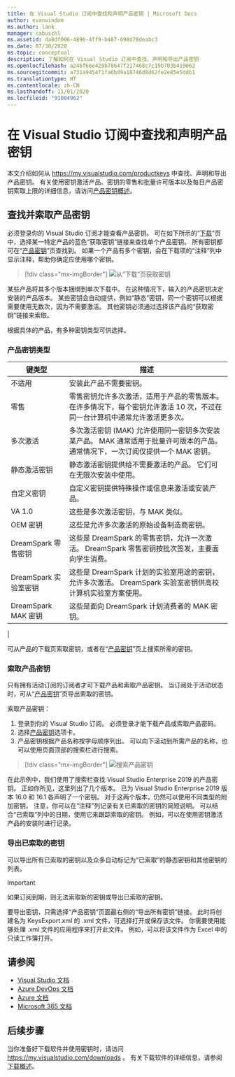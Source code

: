 ```yaml
---
title: 在 Visual Studio 订阅中查找和声明产品密钥 | Microsoft Docs
author: evanwindom
ms.author: lank
manager: cabuschl
ms.assetid: da8df006-4896-4ff9-b487-698d78deabc3
ms.date: 07/30/2020
ms.topic: conceptual
description: 了解如何在 Visual Studio 订阅中查找、声明和导出产品密钥
ms.openlocfilehash: a246f66e429b78647f217468c7c19b703b419062
ms.sourcegitcommit: a731a9454f1fa6bd9a18746d8d62fe2e85e5ddb1
ms.translationtype: HT
ms.contentlocale: zh-CN
ms.lasthandoff: 11/01/2020
ms.locfileid: "91004962"
---
```

# <a name="finding-and-claiming-product-keys-in-visual-studio-subscriptions"></a>在 Visual Studio 订阅中查找和声明产品密钥
本文介绍如何从 https://my.visualstudio.com/productkeys 中查找、声明和导出产品密钥。  有关使用密钥激活产品、密钥的零售和批量许可版本以及每日产品密钥索取上限的详细信息，请访问[产品密钥概述](product-keys.md)。

## <a name="locating-and-claiming-product-keys"></a>查找并索取产品密钥
必须登录你的 Visual Studio 订阅才能查看产品密钥。 可在如下所示的“[下载](https://my.visualstudio.com/downloads)”页中，选择某一特定产品的蓝色“获取密钥”链接来查找单个产品密钥。  所有密钥都可在“[产品密钥](https://my.visualstudio.com/productkeys?wt.mc_id=o~msft~docs)”页查找到。 如果一个产品有多个密钥，会在下载项的“注释”列中显示注释，帮助你确定应使用哪个密钥。
> [!div class="mx-imgBorder"]
> ![从“下载”页获取密钥](_img/product-keys/download-get-key.png "选择任何下载内容“信息”页上的“获取密钥”以获取该产品的密钥。")

某些产品将其多个版本捆绑到单次下载中。 在这种情况下，输入的产品密钥决定安装的产品版本。
某些密钥会自动提供，例如“静态”密钥，同一个密钥可以根据需要使用无数次，因为不需要激活。 其他密钥必须通过选择该产品的“获取密钥”链接来索取。

根据具体的产品，有多种密钥类型可供选择。

### <a name="product-key-types"></a>产品密钥类型

|    键类型           |    描述                                                                                                                                                                                                           |
|-------------------------------|------------------------------------------------------------------------------------------------------------------------------------------------------------------------------------------------------------------------------------------------------------|
|    不适用                    |    安装此产品不需要密钥。                                                       |
|    零售                     |    零售密钥允许多次激活，适用于产品的零售版本。 在许多情况下，每个密钥允许激活 10 次，不过在同一台计算机中通常允许激活更多次。                                                       |
|    多次激活        |    多次激活密钥 (MAK) 允许使用同一密钥多次安装某产品。 MAK 通常适用于批量许可版本的产品。 通常情况下，一次订阅仅提供一个 MAK 密钥。    |
|    静态激活密钥    |    静态激活密钥提供给不需要激活的产品。 它们可在无限次安装中使用。                                                                                                                  |
|    自定义密钥                 |    自定义密钥提供特殊操作或信息来激活或安装产品。                                                                                                                                                                |
|    VA 1.0                     |    这些是多次激活密钥，与 MAK 类似。                                                                                                                                                                                                 |
|    OEM 密钥                    |    这些是允许多次激活的原始设备制造商密钥。                                                                                                                                                                       |
|    DreamSpark 零售密钥    |    这些是 DreamSpark 的零售密钥，允许一次激活。 DreamSpark 零售密钥按批次签发，主要面向学生消费。                                                                                     |
|    DreamSpark 实验室密钥         |    这些是 DreamSpark 计划的实验室用途的密钥，允许多次激活。 DreamSpark 实验室密钥供高校计算机实验室方案使用。                                                                                       |
|    DreamSpark MAK 密钥         |    这些是面向 DreamSpark 计划消费者的 MAK 密钥。                                                                                                                                                                                                  |
|

可从产品的下载页索取密钥，或者在“[产品密钥](https://my.visualstudio.com/productkeys)”页上搜索所需的密钥。

### <a name="claiming-product-keys"></a>索取产品密钥
只有拥有活动订阅的订阅者才可下载产品和索取产品密钥。  当订阅处于活动状态时，可从“[产品密钥](https://my.visualstudio.com/productkeys)”页导出索取的密钥。

索取产品密钥：
1. 登录到你的 Visual Studio 订阅。  必须登录才能下载产品或索取产品密码。
2. 选择[产品密钥](https://my.visualstudio.com/productkeys?wt.mc_id=o~msft~docs)选项卡。
3. 产品密钥根据产品名称按字母顺序列出。  可以向下滚动到所需产品的名称，也可以使用页面顶部的搜索栏进行搜索。
> [!div class="mx-imgBorder"]
> ![搜索产品密钥](_img/product-keys/search-keys.png "滚动到所需的产品，或使用搜索框快速查找任何产品。")
   
在此示例中，我们使用了搜索栏查找 Visual Studio Enterprise 2019 的产品密钥。
正如你所见，这里列出了几个版本。  已为 Visual Studio Enterprise 2019 版本 16.0 和 16.1 各声明了一个密钥。  对于这两个版本，仍然可以使用不同类型的附加密钥。 注意，你可以在“注释”列记录有关已索取的密钥的简短说明。  可以结合“已索取”列中的日期，使用它来跟踪索取的密钥。  例如，可以在使用密钥激活产品的安装时进行记录。

### <a name="exporting-your-claimed-keys"></a>导出已索取的密钥
可以导出所有已索取的密钥以及众多自动标记为“已索取”的静态密钥和其他密钥的列表。

> [!IMPORTANT]
> 如果订阅到期，则无法索取新的密钥或导出已索取的密钥。

要导出密钥，只需选择“产品密钥”页面最右侧的“导出所有密钥”链接。  此时将创建名为 KeysExport.xml 的 .xml 文件，可选择打开或保存该文件。  你需要使用能够处理 .xml 文件的应用程序来打开此文件。  例如，可以将该文件作为 Excel 中的只读工作簿打开。

## <a name="see-also"></a>请参阅
- [Visual Studio 文档](/visualstudio/)
- [Azure DevOps 文档](/azure/devops/)
- [Azure 文档](/azure/)
- [Microsoft 365 文档](/microsoft-365/)

## <a name="next-steps"></a>后续步骤
当你准备好下载软件并使用密钥时，请访问 https://my.visualstudio.com/downloads 。  有关下载软件的详细信息，请参阅[下载概述](download-software.md)。
